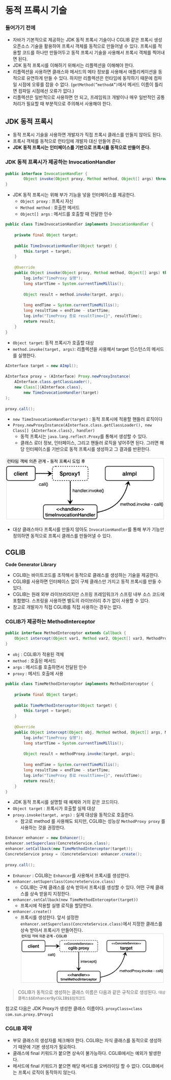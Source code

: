 # 동적 프록시 기술
### 들어가기 전에

- 자바가 기본적으로 제공하는 JDK 동적 프록시 기술이나 CGLIB 같은 프록시 생성 오픈소스 기술을 활용하여 프록시 객체를 동적으로 만들어낼 수 있다. 프록시를 적용할 코드를 하나만 만들어두고 동적 프록시 기술을 사용해서 프록시 객체를 찍어내면 된다.
- JDK 동적 프록시를 이해하기 위해서는 리플렉션을 이해해야 한다.
- 리플렉션을 사용하면 클래스와 메서드의 메타 정보를 사용해서 애플리케이션을 동적으로 유연하게 만들 수 있다. 하지만 리플렉션은 런타임에 동작하기 때문에 컴파일 시점에 오류를 잡을 수 없다. (`getMethod(”methodA”)`에서 메서드 이름이 틀리면 컴파일 시점에선 오류가 없다.)
- 리플렉션은 일반적으로 사용하면 안 되고, 프레임워크 개발이나 매우 일반적인 공통 처리가 필요할 때 부분적으로 주의해서 사용해야 한다.

## JDK 동적 프록시

- 동적 프록시 기술을 사용하면 개발자가 직접 프록시 클래스를 만들지 않아도 된다.
- 프록시 객체를 동적으로 런타임에 개발자 대신 만들어 준다.
- **JDK 동적 프록시는 인터페이스를 기반으로 프록시를 동적으로 만들어 준다.**

### JDK 동적 프록시가 제공하는 InvocationHandler

```java
public interface InvocationHandler {
		Object invoke(Object proxy, Method method, Object[] args) throws Throwable;
}
```

- JDK 동적 프록시는 위해 부가 기능을 넣을 인터페이스를 제공한다.
    - `Object proxy` : 프록시 자신
    - `Method method` : 호출한 메서드
    - `Object[] args` : 메서드를 호출할 때 전달한 인수

```java
public class TimeInvocationHandler implements InvocationHandler {

    private final Object target;

    public TimeInvocationHandler(Object target) {
        this.target = target;
    }

    @Override
    public Object invoke(Object proxy, Method method, Object[] args) throws Throwable {
        log.info("TimeProxy 실행");
        long startTime = System.currentTimeMillis();

        Object result = method.invoke(target, args);

        long endTime = System.currentTimeMillis();
        long resultTime = endTime - startTime;
        log.info("TimeProxy 종료 resultTime={}", resultTime);
        return result;
    }
}
```

- `Object target`: 동적 프록시가 호출할 대상
- `method.invoke(target, args)`: 리플렉션을 사용해서 target 인스턴스의 메서드를 실행한다.

```java
AInterface target = new AImpl();

AInterface proxy = (AInterface) Proxy.newProxyInstance(
    AInterface.class.getClassLoader(),
    new Class[]{AInterface.class}, 
		new TimeInvocationHandler(target)
);

proxy.call();
```

- `new TimeInvocationHandler(target)` : 동적 프록시에 적용할 핸들러 로직이다
- `Proxy.newProxyInstance(AInterface.class.getClassLoader(), new Class[]
  {AInterface.class}, handler)`
    - 동적 프록시는 `java.lang.reflect.Proxy`를 통해서 생성할 수 있다.
    - 클래스 로더 정보, 인터페이스, 그리고 핸들러 로직을 넣어주면 된다. 그러면 해당 인터페이스를 기반으로 동적 프록시를 생성하고 그 결과를 반환한다.
  
![img.png](../../../image/proxy.png)
- 대상 클래스마다 프록시를 만들지 않아도 `InvocationHandler`를 통해 부가 기능만 정의하면 동적으로 프록시 클래스를 만들어낼 수 있다.

## CGLIB

**Code Generator Library**

- CGLIB는 바이트코드를 조작해서 동적으로 클래스를 생성하는 기술을 제공한다.
- CGLIB를 사용하면 인터페이스 없이 구체 클래스만 가지고 동적 프록시를 만들 수 있다.
- CGLIB는 원래 외부 라이브러리지만 스프링 프레임워크가 스프링 내부 소스 코드에 포함했다. 스프링을 사용하면 별도의 라이브러리 추가 없이 사용할 수 있다.
- 참고로 개발자가 직접 CGLIB를 직접 사용하는 경우는 없다.

### CGLIB가 제공하는 MethodInterceptor

```java
public interface MethodInterceptor extends Callback {
    Object intercept(Object var1, Method var2, Object[] var3, MethodProxy var4) throws Throwable;
}
```

- `obj` : CGLIB가 적용된 객체
- `method` : 호출된 메서드
- `args` : 메서드를 호출하면서 전달된 인수
- `proxy` : 메서드 호출에 사용

```java
public class TimeMethodInterceptor implements MethodInterceptor {

    private final Object target;

    public TimeMethodInterceptor(Object target) {
        this.target = target;
    }

    @Override
    public Object intercept(Object obj, Method method, Object[] args, MethodProxy methodProxy) throws Throwable {
        log.info("TimeProxy 실행");
        long startTime = System.currentTimeMillis();

        Object result = methodProxy.invoke(target, args);

        long endTime = System.currentTimeMillis();
        long resultTime = endTime - startTime;
        log.info("TimeProxy 종료 resultTime={}", resultTime);
        return result;
    }
}
```

- JDK 동적 프록시를 설명할 때 예제와 거의 같은 코드이다.
- `Object target` : 프록시가 호출할 실제 대상
- `proxy.invoke(target, args)` : 실제 대상을 동적으로 호출한다.
  - 참고로 method 를 사용해도 되지만, CGLIB는 성능상 `MethodProxy proxy` 를 사용하는 것을
    권장한다.

```java
Enhancer enhancer = new Enhancer();
enhancer.setSuperclass(ConcreteService.class);
enhancer.setCallback(new TimeMethodInterceptor(target));
ConcreteService proxy = (ConcreteService) enhancer.create();

proxy.call();
```

- `Enhancer` : CGLIB는 `Enhancer`를 사용해서 프록시를 생성한다.
- `enhancer.setSuperclass(ConcreteService.class)`
  - CGLIB는 구체 클래스를 상속 받아서 프록시를 생성할 수 있다. 어떤 구체 클래스를 상속 받을지 지정한다.
- `enhancer.setCallback(new TimeMethodInterceptor(target))`
  - 프록시에 적용할 실행 로직을 할당한다.
- `enhancer.create()`
  - 프록시를 생성한다. 앞서 설정한 `enhancer.setSuperclass(ConcreteService.class)`에서 지정한 클래스를 상속 받아서 프록시가 만들어진다.
![img.png](../../../image/cglib.png)
> CGLIB가 동적으로 생성하는 클래스 이름은 다음과 같은 규칙으로 생성된다.
`대상클래스$$EnhancerByCGLIB$$임의코드`

참고로 다음은 JDK Proxy가 생성한 클래스 이름이다.
`proxyClass=class com.sun.proxy.$Proxy1`
>

### CGLIB 제약

- 부모 클래스의 생성자를 체크해야 한다. CGLIB는 자식 클래스를 동적으로 생성하기 때문에 기본
  생성자가 필요하다.
- 클래스에 final 키워드가 붙으면 상속이 불가능하다. CGLIB에서는 예외가 발생한다.
- 메서드에 final 키워드가 붙으면 해당 메서드를 오버라이딩 할 수 없다. CGLIB에서는 프록시
  로직이 동작하지 않는다.
